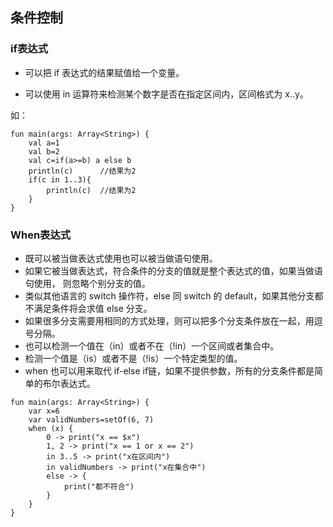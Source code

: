 ## 条件控制

### if表达式

- 可以把 if 表达式的结果赋值给一个变量。

- 可以使用 in 运算符来检测某个数字是否在指定区间内，区间格式为 x..y。

如：

```
fun main(args: Array<String>) {
    val a=1
    val b=2
    val c=if(a>=b) a else b
    println(c)      //结果为2
    if(c in 1..3){
        println(c)  //结果为2
    }
}
```

### When表达式

- 既可以被当做表达式使用也可以被当做语句使用。 
- 如果它被当做表达式，符合条件的分支的值就是整个表达式的值，如果当做语句使用， 则忽略个别分支的值。 
- 类似其他语言的 switch 操作符，else 同 switch 的 default，如果其他分支都不满足条件将会求值 else 分支。 
- 如果很多分支需要用相同的方式处理，则可以把多个分支条件放在一起，用逗号分隔。
- 也可以检测一个值在（in）或者不在（!in）一个区间或者集合中。
- 检测一个值是（is）或者不是（!is）一个特定类型的值。 
- when 也可以用来取代 if-else if链，如果不提供参数，所有的分支条件都是简单的布尔表达式。

```
fun main(args: Array<String>) {
    var x=6
    var validNumbers=setOf(6, 7)
    when (x) {
    	0 -> print("x == $x")
    	1, 2 -> print("x == 1 or x == 2")
    	in 3..5 -> print("x在区间内")
        in validNumbers -> print("x在集合中")
        else -> {
        	print("都不符合")
    	}
	}
}
```

